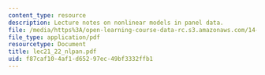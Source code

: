 ```yaml
---
content_type: resource
description: Lecture notes on nonlinear models in panel data.
file: /media/https%3A/open-learning-course-data-rc.s3.amazonaws.com/14-385-nonlinear-econometric-analysis-fall-2007/f87caf104af1d65297ec49bf3332ffb1_lec21_22_nlpan.pdf
file_type: application/pdf
resourcetype: Document
title: lec21_22_nlpan.pdf
uid: f87caf10-4af1-d652-97ec-49bf3332ffb1
---
```

